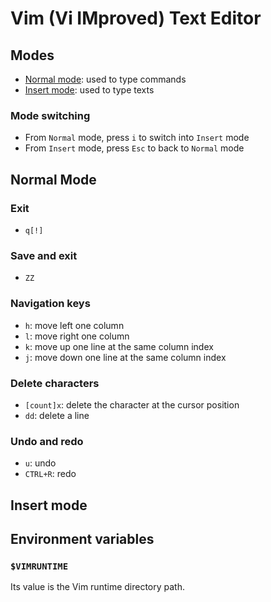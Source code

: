 # Vim (Vi IMproved) Text Editor

## Modes

- [Normal mode](#normal-mode): used to type commands
- [Insert mode](#insert-mode): used to type texts

### Mode switching

- From `Normal` mode, press `i` to switch into `Insert` mode
- From `Insert` mode, press `Esc` to back to `Normal` mode

## Normal Mode

### Exit

- `q[!]`

### Save and exit

- `ZZ`

### Navigation keys

- `h`: move left one column
- `l`: move right one column
- `k`: move up one line at the same column index
- `j`: move down one line at the same column index

### Delete characters

- `[count]x`: delete the character at the cursor position
- `dd`: delete a line

### Undo and redo

- `u`: undo
- `CTRL+R`: redo

## Insert mode

## Environment variables

### `$VIMRUNTIME`

Its value is the Vim runtime directory path.